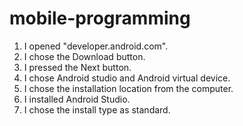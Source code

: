 # mobile-programming

1.	I opened "developer.android.com".
2.	I chose the Download button.
3.	I pressed the Next button.
4.	I chose Android studio and Android virtual device.
5.	I chose the installation location from the computer.
6.	I installed Android Studio.
7.	I chose the install type as standard.
